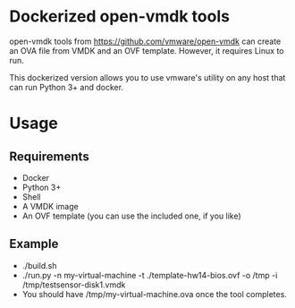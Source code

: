 # Dockerized open-vmdk tools
open-vmdk tools from https://github.com/vmware/open-vmdk can create an OVA file from VMDK and an OVF template.
However, it requires Linux to run.

This dockerized version allows you to use vmware's utility on any host that can run Python 3+ and docker.

# Usage

## Requirements
* Docker
* Python 3+
* Shell
* A VMDK image
* An OVF template (you can use the included one, if you like)

## Example

* ./build.sh
* ./run.py -n my-virtual-machine -t ./template-hw14-bios.ovf -o /tmp -i /tmp/testsensor-disk1.vmdk
* You should have /tmp/my-virtual-machine.ova once the tool completes.

